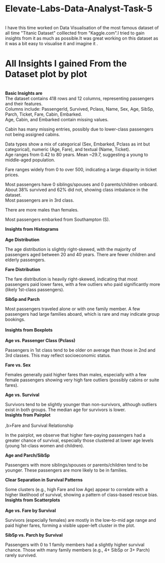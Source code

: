 # Elevate-Labs-Data-Analyst-Task-5
<br>
I have this time worked on Data Visualisation of the most famous dataset of all time "Titanic Dataset" colllected from "Kaggle.com".I tried to gain insights from it as much as possible.It was great working on this dataset 
 as it was a bit easy to visualise it and imagine it .<br>
 <h1>All Insights I gained From the Dataset plot by plot</h1>
<br>
<b>Basic Insights are</b><br>
The dataset contains 418 rows and 12 columns, representing passengers and their features.<br>Columns include: PassengerId, Survived, Pclass, Name, Sex, Age, SibSp, Parch, Ticket, Fare, Cabin, Embarked.<br>
Age, Cabin, and Embarked contain missing values.<br>

Cabin has many missing entries, possibly due to lower-class passengers not being assigned cabins.<br>

Data types show a mix of categorical (Sex, Embarked, Pclass as int but categorical), numeric (Age, Fare), and textual (Name, Ticket).<br>
Age ranges from 0.42 to 80 years. Mean ~29.7, suggesting a young to middle-aged population.<br>

Fare ranges widely from 0 to over 500, indicating a large disparity in ticket prices.<br>

Most passengers have 0 siblings/spouses and 0 parents/children onboard.<br>
About 38% survived and 62% did not, showing class imbalance in the dataset.<br>
Most passengers are in 3rd class.<br>

There are more males than females.<br>

Most passengers embarked from Southampton (S).<br>


<b>Insights from Histograms</b><br><br>
<b>Age Distribution</b><br>

The age distribution is slightly right-skewed, with the majority of passengers aged between 20 and 40 years. There are fewer children and elderly passengers.<br>

<b>Fare Distribution</b><br>

The fare distribution is heavily right-skewed, indicating that most passengers paid lower fares, with a few outliers who paid significantly more (likely 1st-class passengers).<br>

<b>SibSp and Parch<br></b>

Most passengers traveled alone or with one family member. A few passengers had large families aboard, which is rare and may indicate group bookings.<br><br>
<b>Insights from Boxplots</b><br><br>
<b>Age vs. Passenger Class (Pclass)<br></b>

Passengers in 1st class tend to be older on average than those in 2nd and 3rd classes. This may reflect socioeconomic status.<br>

<b>Fare vs. Sex<br></b>

Females generally paid higher fares than males, especially with a few female passengers showing very high fare outliers (possibly cabins or suite fares).<br>

<b>Age vs. Survival<br></b>

Survivors tend to be slightly younger than non-survivors, although outliers exist in both groups. The median age for survivors is lower.<br>
 <b>Insights from Pairplot</b><br><br>
,b>Fare and Survival Relationship</b><br>

In the pairplot, we observe that higher fare-paying passengers had a greater chance of survival, especially those clustered at lower age levels (young 1st-class women and children).<br>

<b>Age and Parch/SibSp</b><br>

Passengers with more siblings/spouses or parents/children tend to be younger. These passengers are more likely to be in families.<br>

<b>Clear Separation in Survival Patterns</b><br>

Some clusters (e.g., high Fare and low Age) appear to correlate with a higher likelihood of survival, showing a pattern of class-based rescue bias.<br>
<b>Insights from Scatterplots</b><br><br>
<b>Age vs. Fare by Survival</b><br>

Survivors (especially females) are mostly in the low-to-mid age range and paid higher fares, forming a visible upper-left cluster in the plot.<br>

<b>SibSp vs. Parch by Survival</b><br>

Passengers with 0 to 1 family members had a slightly higher survival chance. Those with many family members (e.g., 4+ SibSp or 3+ Parch) rarely survived.<br>

